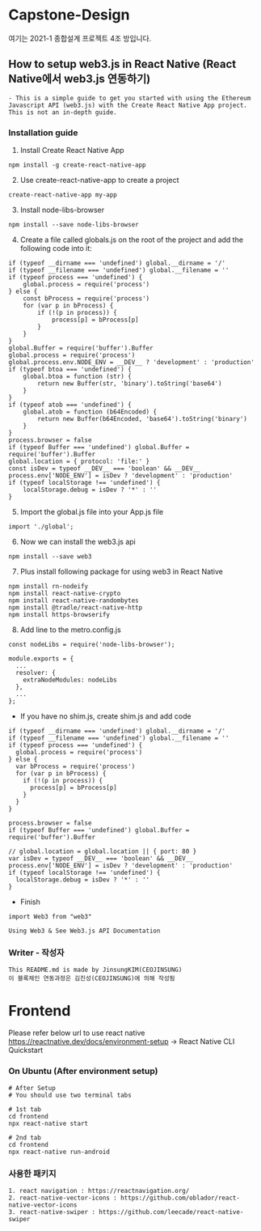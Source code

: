 # Capstone-Design
여기는 2021-1 종합설계 프로젝트 4조 방입니다.

## How to setup web3.js in React Native (React Native에서 web3.js 연동하기)
```
- This is a simple guide to get you started with using the Ethereum Javascript API (web3.js) with the Create React Native App project. This is not an in-depth guide.
```

### Installation guide

1. Install Create React Native App
```
npm install -g create-react-native-app
```

2. Use create-react-native-app to create a project
```
create-react-native-app my-app
```

3. Install node-libs-browser
```
npm install --save node-libs-browser
```

4. Create a file called globals.js on the root of the project and add the following code into it:
```
if (typeof __dirname === 'undefined') global.__dirname = '/'
if (typeof __filename === 'undefined') global.__filename = ''
if (typeof process === 'undefined') {
    global.process = require('process')
} else {
    const bProcess = require('process')
    for (var p in bProcess) {
        if (!(p in process)) {
            process[p] = bProcess[p]
        }
    }
}
global.Buffer = require('buffer').Buffer
global.process = require('process')
global.process.env.NODE_ENV = __DEV__ ? 'development' : 'production'
if (typeof btoa === 'undefined') {
    global.btoa = function (str) {
        return new Buffer(str, 'binary').toString('base64')
    }
}
if (typeof atob === 'undefined') {
    global.atob = function (b64Encoded) {
        return new Buffer(b64Encoded, 'base64').toString('binary')
    }
}
process.browser = false
if (typeof Buffer === 'undefined') global.Buffer = require('buffer').Buffer
global.location = { protocol: 'file:' }
const isDev = typeof __DEV__ === 'boolean' && __DEV__
process.env['NODE_ENV'] = isDev ? 'development' : 'production'
if (typeof localStorage !== 'undefined') {
    localStorage.debug = isDev ? '*' : ''
}
```

5. Import the global.js file into your App.js file
```
import './global';
```

6. Now we can install the web3.js api
```
npm install --save web3
```

7. Plus install following package for using web3 in React Native
```
npm install rn-nodeify
npm install react-native-crypto
npm install react-native-randombytes
npm install @tradle/react-native-http
npm install https-browserify
```
8. Add line to the metro.config.js
```
const nodeLibs = require('node-libs-browser');

module.exports = {
  ...
  resolver: {
    extraNodeModules: nodeLibs
  },
  ...
};
```

+ If you have no shim.js, create shim.js and add code
```
if (typeof __dirname === 'undefined') global.__dirname = '/'
if (typeof __filename === 'undefined') global.__filename = ''
if (typeof process === 'undefined') {
  global.process = require('process')
} else {
  var bProcess = require('process')
  for (var p in bProcess) {
    if (!(p in process)) {
      process[p] = bProcess[p]
    }
  }
}

process.browser = false
if (typeof Buffer === 'undefined') global.Buffer = require('buffer').Buffer

// global.location = global.location || { port: 80 }
var isDev = typeof __DEV__ === 'boolean' && __DEV__
process.env['NODE_ENV'] = isDev ? 'development' : 'production'
if (typeof localStorage !== 'undefined') {
  localStorage.debug = isDev ? '*' : ''
}
```

+ Finish
```
import Web3 from "web3"

Using Web3 & See Web3.js API Documentation
```

### Writer - 작성자
```
This README.md is made by JinsungKIM(CEOJINSUNG) 
이 블록체인 연동과정은 김진성(CEOJINSUNG)에 의해 작성됨
```


# Frontend

Please refer below url to use react native <br>
https://reactnative.dev/docs/environment-setup -> React Native CLI Quickstart

### On Ubuntu (After environment setup)
```
# After Setup
# You should use two terminal tabs

# 1st tab
cd frontend
npx react-native start

# 2nd tab
cd frontend
npx react-native run-android
```

### 사용한 패키지
```
1. react navigation : https://reactnavigation.org/
2. react-native-vector-icons : https://github.com/oblador/react-native-vector-icons
3. react-native-swiper : https://github.com/leecade/react-native-swiper
```
